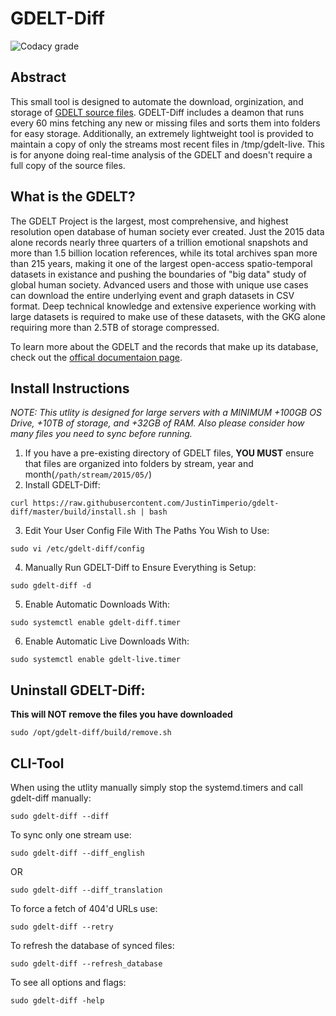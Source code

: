 # GDELT-Diff
![Codacy grade](https://img.shields.io/codacy/grade/1596ab013d1f4ac99d5cfb86db94d7f2?label=codacy%20grade&style=for-the-badge)

## Abstract
This small tool is designed to automate the download, orginization, and storage of [GDELT source files](https://www.gdeltproject.org/data.html#rawdatafiles). GDELT-Diff includes a deamon that runs every 60 mins fetching any new or missing files and sorts them into folders for easy storage. Additionally, an extremely lightweight tool is provided to maintain a copy of only the streams most recent files in /tmp/gdelt-live. This is for anyone doing real-time analysis of the GDELT and doesn't require a full copy of the source files.

## What is the GDELT?
The GDELT Project is the largest, most comprehensive, and highest resolution open database of human society ever created. Just the 2015 data alone records nearly three quarters of a trillion emotional snapshots and more than 1.5 billion location references, while its total archives span more than 215 years, making it one of the largest open-access spatio-temporal datasets in existance and pushing the boundaries of "big data" study of global human society. Advanced users and those with unique use cases can download the entire underlying event and graph datasets in CSV format. Deep technical knowledge and extensive experience working with large datasets is required to make use of these datasets, with the GKG alone requiring more than 2.5TB of storage compressed.

To learn more about the GDELT and the records that make up its database, check out the [offical documentaion page](https://www.gdeltproject.org/data.html#documentation).
  
## Install Instructions  
_NOTE: This utlity is designed for large servers with a MINIMUM +100GB OS Drive, +10TB of storage, and +32GB of RAM. Also please consider how many files you need to sync before running._  
  
1. If you have a pre-existing directory of GDELT files, **YOU MUST** ensure that files are organized into folders by stream, year and month(`/path/stream/2015/05/`) 
2. Install GDELT-Diff:
```
curl https://raw.githubusercontent.com/JustinTimperio/gdelt-diff/master/build/install.sh | bash
```
3. Edit Your User Config File With The Paths You Wish to Use:
```
sudo vi /etc/gdelt-diff/config
```
4. Manually Run GDELT-Diff to Ensure Everything is Setup:
```
sudo gdelt-diff -d
```
5. Enable Automatic Downloads With:
```
sudo systemctl enable gdelt-diff.timer
```
6. Enable Automatic Live Downloads With:
```
sudo systemctl enable gdelt-live.timer
```

## Uninstall GDELT-Diff:
**This will NOT remove the files you have downloaded**
```
sudo /opt/gdelt-diff/build/remove.sh
```

## CLI-Tool
When using the utlity manually simply stop the systemd.timers and call gdelt-diff manually:
```
sudo gdelt-diff --diff
```

To sync only one stream use:
```
sudo gdelt-diff --diff_english
```
OR
```
sudo gdelt-diff --diff_translation
```

To force a fetch of  404'd URLs use:
```
sudo gdelt-diff --retry
```

To refresh the database of synced files:
```
sudo gdelt-diff --refresh_database
```

To see all options and flags:
```
sudo gdelt-diff -help
```
